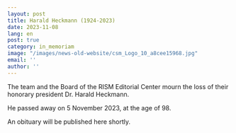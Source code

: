 ```yaml
---
layout: post
title: Harald Heckmann (1924-2023)
date: 2023-11-08
lang: en
post: true
category: in_memoriam
image: "/images/news-old-website/csm_Logo_10_a8cee15968.jpg"
email: ''
author: ''
---
```


The team and the Board of the RISM Editorial Center mourn the loss of their honorary president Dr. Harald Heckmann.

He passed away on 5 November 2023, at the age of 98.

An obituary will be published here shortly.

&nbsp;  
&nbsp;  
&nbsp;
